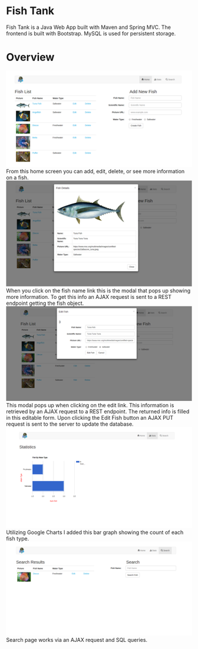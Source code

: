 # Fish Tank
Fish Tank is a Java Web App built with Maven and Spring MVC. The frontend is built with Bootstrap. MySQL is used for persistent storage.

# Overview
<img src="/images/fish1.png" width="600">  
From this home screen you can add, edit, delete, or see more information on a fish.

<img src="/images/fish2.png" width="600">  
When you click on the fish name link this is the modal that pops up showing more information. To get this info an AJAX request is sent to a REST endpoint getting the fish object.

<img src="/images/fish3.png" width="600">  
This modal pops up when clicking on the edit link. This information is retrieved by an AJAX request to a REST endpoint. The returned info is filled in this editable form. Upon clicking the Edit Fish button an AJAX
PUT request is sent to the server to update the database.

<img src="/images/fish4.png" width="600">  
Utilizing Google Charts I added this bar graph showing the count of each fish type.

<img src="/images/fish5.png" width="600">  
Search page works via an AJAX request and SQL queries.
